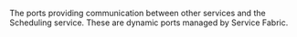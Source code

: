 The ports providing communication between other services and the Scheduling service. These are dynamic ports managed by Service Fabric.